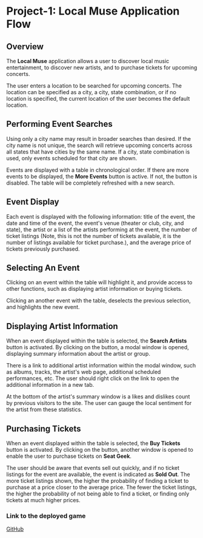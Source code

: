# Project-1: Local Muse Application Flow

## Overview

The **Local Muse** application allows a user to discover local music 
entertainment, to discover new artists, and to purchase tickets for upcoming 
concerts.  

The user enters a location to be searched for upcoming concerts. The location
can be specified as a city, a city, state combination, or if no location is
specified, the current location of the user becomes the default location. 

## Performing Event Searches

Using only a city name may result in broader searches than desired. If the city
name is not unique, the search will retrieve upcoming concerts across all 
states that have cities by the same name. If a city, state combination is used, 
only events scheduled for that city are shown.

Events are displayed with a table in chronological order. If there are more
events to be displayed, the **More Events** button is active. If not, the 
button is disabled. The table will be completely refreshed with a new search.

## Event Display

Each event is displayed with the following information: title of the event,
the date and time of the event, the event's venue (theater or club, city, and
state), the artist or a list of the artists performing at the event, the number
of ticket listings (Note, this is not the number of tickets available, it is
the number of listings available for ticket purchase.), and the average price
of tickets previously purchased.

## Selecting An Event

Clicking on an event within the table will highlight it, and provide access to
other functions, such as displaying artist information or buying tickets. 

Clicking an another event with the table, deselects the previous selection, and
highlights the new event.

## Displaying Artist Information

When an event displayed within the table is selected, the **Search Artists** 
button is activated. By clicking on the button, a modal window is opened,
displaying summary information about the artist or group. 

There is a link to additional artist information within the modal window, such
as albums, tracks, the artist's web page, additional scheduled performances, 
etc. The user should right click on the link to open the additional information
in a new tab.

At the bottom of the artist's summary window is a likes and dislikes count by
previous visitors to the site. The user can gauge the local sentiment for the
artist from these statistics.

## Purchasing Tickets

When an event displayed within the table is selected, the **Buy Tickets** 
button is activated. By clicking on the button, another window is opened to
enable the user to purchase tickets on **Seat Geek**.

The user should be aware that events sell out quickly, and if no ticket 
listings for the event are available, the event is indicated as **Sold Out**.
The more ticket listings shown, the higher the probability of finding a
ticket to purchase at a price closer to the average price. The fewer the
ticket listings, the higher the probability of not being able to find a ticket,
or finding only tickets at much higher prices.

### Link to the deployed game

[GitHub](https://kalob92.github.io/Project-1/ "Local Muse")

